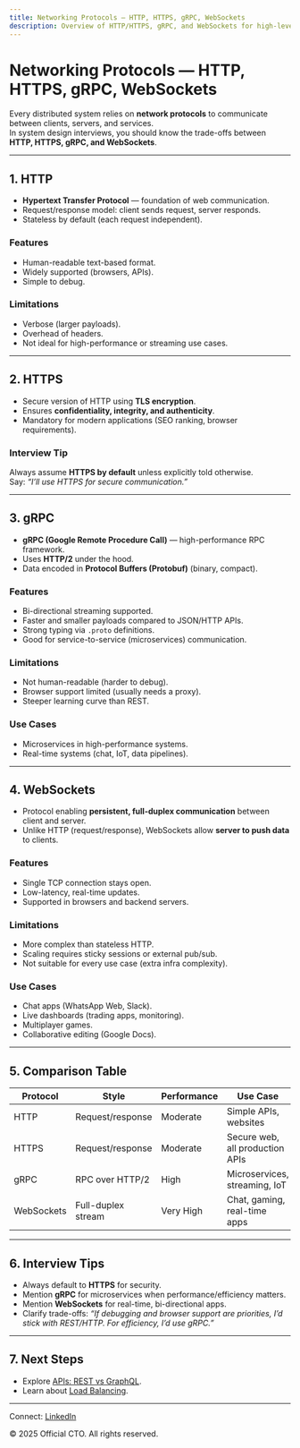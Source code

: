 ```yaml
---
title: Networking Protocols — HTTP, HTTPS, gRPC, WebSockets
description: Overview of HTTP/HTTPS, gRPC, and WebSockets for high-level design interviews and scalable systems.
---
```


# Networking Protocols — HTTP, HTTPS, gRPC, WebSockets

Every distributed system relies on **network protocols** to communicate between clients, servers, and services.  
In system design interviews, you should know the trade-offs between **HTTP, HTTPS, gRPC, and WebSockets**.

---

## 1. HTTP

- **Hypertext Transfer Protocol** — foundation of web communication.  
- Request/response model: client sends request, server responds.  
- Stateless by default (each request independent).  

### Features
- Human-readable text-based format.  
- Widely supported (browsers, APIs).  
- Simple to debug.  

### Limitations
- Verbose (larger payloads).  
- Overhead of headers.  
- Not ideal for high-performance or streaming use cases.  

---

## 2. HTTPS

- Secure version of HTTP using **TLS encryption**.  
- Ensures **confidentiality, integrity, and authenticity**.  
- Mandatory for modern applications (SEO ranking, browser requirements).  

### Interview Tip
Always assume **HTTPS by default** unless explicitly told otherwise.  
Say: *“I’ll use HTTPS for secure communication.”*  

---

## 3. gRPC

- **gRPC (Google Remote Procedure Call)** — high-performance RPC framework.  
- Uses **HTTP/2** under the hood.  
- Data encoded in **Protocol Buffers (Protobuf)** (binary, compact).  

### Features
- Bi-directional streaming supported.  
- Faster and smaller payloads compared to JSON/HTTP APIs.  
- Strong typing via `.proto` definitions.  
- Good for service-to-service (microservices) communication.  

### Limitations
- Not human-readable (harder to debug).  
- Browser support limited (usually needs a proxy).  
- Steeper learning curve than REST.  

### Use Cases
- Microservices in high-performance systems.  
- Real-time systems (chat, IoT, data pipelines).  

---

## 4. WebSockets

- Protocol enabling **persistent, full-duplex communication** between client and server.  
- Unlike HTTP (request/response), WebSockets allow **server to push data** to clients.  

### Features
- Single TCP connection stays open.  
- Low-latency, real-time updates.  
- Supported in browsers and backend servers.  

### Limitations
- More complex than stateless HTTP.  
- Scaling requires sticky sessions or external pub/sub.  
- Not suitable for every use case (extra infra complexity).  

### Use Cases
- Chat apps (WhatsApp Web, Slack).  
- Live dashboards (trading apps, monitoring).  
- Multiplayer games.  
- Collaborative editing (Google Docs).  

---

## 5. Comparison Table

| Protocol   | Style              | Performance | Use Case |
|------------|--------------------|-------------|----------|
| HTTP       | Request/response   | Moderate    | Simple APIs, websites |
| HTTPS      | Request/response   | Moderate    | Secure web, all production APIs |
| gRPC       | RPC over HTTP/2    | High        | Microservices, streaming, IoT |
| WebSockets | Full-duplex stream | Very High   | Chat, gaming, real-time apps |

---

## 6. Interview Tips

- Always default to **HTTPS** for security.  
- Mention **gRPC** for microservices when performance/efficiency matters.  
- Mention **WebSockets** for real-time, bi-directional apps.  
- Clarify trade-offs: *“If debugging and browser support are priorities, I’d stick with REST/HTTP. For efficiency, I’d use gRPC.”*  

---

## 7. Next Steps

- Explore [APIs: REST vs GraphQL](/interview-section/hld/networking/apis.md).  
- Learn about [Load Balancing](/interview-section/hld/networking/load-balancing.md).  

---

<footer>
  <p>Connect: <a href="https://www.linkedin.com/in/ravi-shankar-a725b0225/">LinkedIn</a></p>
  <p>&copy; 2025 Official CTO. All rights reserved.</p>
</footer>
